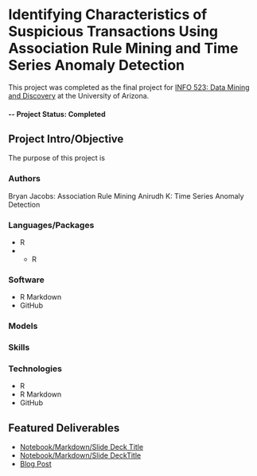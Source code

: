 # Identifying Characteristics of Suspicious Transactions Using Association Rule Mining and Time Series Anomaly Detection
This project was completed as the final project for [INFO 523: Data Mining and Discovery](https://infosci.arizona.edu/course/info-523-data-mining-and-discovery) at the University of Arizona.

#### -- Project Status: Completed

## Project Intro/Objective
The purpose of this project is 

### Authors
Bryan Jacobs: Association Rule Mining
Anirudh K: Time Series Anomaly Detection

### Languages/Packages
* R
* * R

### Software
* R Markdown
* GitHub

### Models

### Skills

### Technologies
* R 
* R Markdown
* GitHub

## Featured Deliverables
* [Notebook/Markdown/Slide Deck Title](link)
* [Notebook/Markdown/Slide DeckTitle](link)
* [Blog Post](link)
